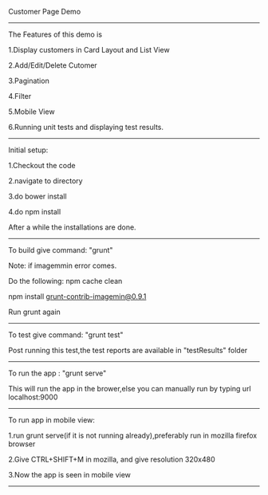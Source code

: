Customer Page Demo

---------------------------------------------------------------------------------------------------

The Features of this demo is

1.Display customers in Card Layout and List View

2.Add/Edit/Delete Cutomer

3.Pagination

4.Filter

5.Mobile View

6.Running unit tests and displaying test results.


---------------------------------------------------------------------------------------------------
Initial setup:



1.Checkout the code

2.navigate to directory

3.do bower install

4.do npm install



After a while the installations are done.

---------------------------------------------------------------------------------------------------



To build give command: "grunt"



Note: if imagemmin error comes.

Do the following:
npm cache clean

npm install grunt-contrib-imagemin@0.9.1

Run grunt again

-------------------------------------------------------------------------------------------------



To test give command: "grunt test"


Post running this test,the test reports are available in "testResults" folder

--------------------------------------------------------------------------------------------------



To run the app : "grunt serve"



This will run the app in the brower,else you can manually run by typing url localhost:9000


---------------------------------------------------------------------------------------------------

To run app in mobile view:


1.run grunt serve(if it is not running already),preferably run in mozilla firefox browser

2.Give CTRL+SHIFT+M in mozilla, and give resolution 320x480

3.Now the app is seen in mobile view



-----------------------------------------------------------------------------------------------------
